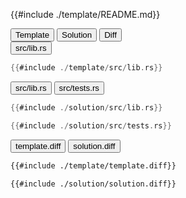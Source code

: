 
<div class="content-row">
<div class="content-col">

{{#include ./template/README.md}}

</div>

<div class="content-col">

<div class="tab">
  <button class="maintab tablinks active" onclick="switchMainTab(event, 'Template')">Template</button>
  <button class="maintab tablinks" onclick="switchMainTab(event, 'Solution')">Solution</button>
  <button class="maintab tablinks" onclick="switchMainTab(event, 'Diff')">Diff</button>
</div>

<div id="Template" class="maintab tabcontent active">

<div class="tab">
<button class="subtab tablinks file-template file-modified active" onclick="switchSubTab(event, 'src/lib.rs')" data-id="src/lib.rs">src/lib.rs</button>
</div>
<div id="template/src/lib.rs" class="subtab tabcontent active" data-id="src/lib.rs">

```rust
{{#include ./template/src/lib.rs}}
```

</div>



</div>

<div id="Solution" class="maintab tabcontent">

<div class="tab">
<button class="subtab tablinks file-solution file-modified active" onclick="switchSubTab(event, 'src/lib.rs')" data-id="src/lib.rs">src/lib.rs</button>
<button class="subtab tablinks file-solution file-modified" onclick="switchSubTab(event, 'src/tests.rs')" data-id="src/tests.rs">src/tests.rs</button>
</div>
<div id="solution/src/lib.rs" class="subtab tabcontent active" data-id="src/lib.rs">

```rust
{{#include ./solution/src/lib.rs}}
```

</div>

<div id="solution/src/tests.rs" class="subtab tabcontent" data-id="src/tests.rs">

```rust
{{#include ./solution/src/tests.rs}}
```

</div>



</div>

<div id="Diff" class="maintab tabcontent">


<div class="tab">
	<button class="difftab tablinks active" onclick="switchDiff(event, 'template.diff')" data-id="template.diff">template.diff</button>
	<button class="difftab tablinks" onclick="switchDiff(event, 'solution.diff')" data-id="solution.diff">solution.diff</button>
</div>
<div id="template.diff" class="difftab tabcontent active" data-id="template.diff">

```diff
{{#include ./template/template.diff}}
```

</div>
<div id="solution.diff" class="difftab tabcontent" data-id="solution.diff">

```diff
{{#include ./solution/solution.diff}}
```

</div>

</div>

</div>
</div>
